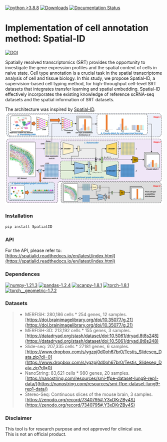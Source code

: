 [![python >3.8.8](https://img.shields.io/badge/python-3.8.8-brightgreen)](https://www.python.org/) 
[![Downloads](https://static.pepy.tech/badge/spatialid)](https://pepy.tech/project/spatialid)
[![Documentation Status](https://readthedocs.org/projects/spatialid/badge/?version=latest)](https://spatialid.readthedocs.io/en/latest/?badge=latest)
#  Implementation of cell annotation method: Spatial-ID
[![DOI](https://zenodo.org/badge/DOI/10.5281/zenodo.7340795.svg)](https://doi.org/10.5281/zenodo.7340795)           

Spatially resolved transcriptomics (SRT) provides the opportunity to investigate the gene expression profiles and the spatial context of cells in naive state. Cell type annotation is a crucial task in the spatial transcriptome analysis of cell and tissue biology. In this study, we propose Spatial-ID, a supervision-based cell typing method, for high-throughput cell-level SRT datasets that integrates transfer learning and spatial embedding. Spatial-ID effectively incorporates the existing knowledge of reference scRNA-seq datasets and the spatial information of SRT datasets.            
        
The architecture was inspired by [Spatial-ID](https://doi.org/10.1038/s41467-022-35288-0).                            
<img src="docs/source/_static/spatialID_overview.png" width="800"> 
       
### Installation      
```python
pip install SpatialID
```
        
### API        
For the API, please refer to: [https://spatialid.readthedocs.io/en/latest/index.html](https://spatialid.readthedocs.io/en/latest/index.html)

### Dependences
[![numpy-1.21.3](https://img.shields.io/badge/numpy-1.21.3-red)](https://github.com/numpy/numpy)
[![pandas-1.2.4](https://img.shields.io/badge/pandas-1.2.4-lightgrey)](https://github.com/pandas-dev/pandas)
[![scanpy-1.8.1](https://img.shields.io/badge/scanpy-1.8.1-blue)](https://github.com/theislab/scanpy)
[![torch-1.8.1](https://img.shields.io/badge/torch-1.8.1-orange)](https://github.com/pytorch/pytorch)
[![torch__geometric-1.7.2](https://img.shields.io/badge/torch__geometric-1.7.2-green)](https://github.com/pyg-team/pytorch_geometric/)

### Datasets

> - MERFISH: 280,186 cells * 254 genes, 12 samples. [https://doi.brainimagelibrary.org/doi/10.35077/g.21](https://doi.brainimagelibrary.org/doi/10.35077/g.21)
> - MERFISH-3D: 213,192 cells * 155 genes, 3 samples. [https://datadryad.org/stash/dataset/doi:10.5061/dryad.8t8s248](https://datadryad.org/stash/dataset/doi:10.5061/dryad.8t8s248)
> - Slide-seq: 207,335 cells * 27181 genes, 6 samples. [https://www.dropbox.com/s/ygzpj0d0oh67br0/Testis_Slideseq_Data.zip?dl=0](https://www.dropbox.com/s/ygzpj0d0oh67br0/Testis_Slideseq_Data.zip?dl=0)
> - NanoString: 83,621 cells * 980 genes, 20 samples. [https://nanostring.com/resources/smi-ffpe-dataset-lung9-rep1-data/](https://nanostring.com/resources/smi-ffpe-dataset-lung9-rep1-data/)
> - Stereo-Seq: Continuous slices of the mouse brain, 3 samples. [https://zenodo.org/record/7340795#.Y3xDKrZBy4S](https://zenodo.org/record/7340795#.Y3xDKrZBy4S)     
                   
### Disclaimer

This tool is for research purpose and not approved for clinical use.    
This is not an official product.     
                    
      
       

